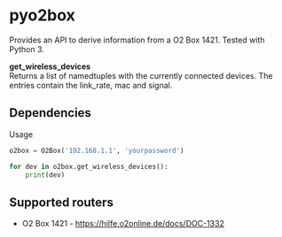 pyo2box
==============

Provides an API to derive information from a O2 Box 1421.
Tested with Python 3.


**get_wireless_devices**<br>
Returns a list of namedtuples with the currently connected devices. The entries contain the link_rate, mac and signal.


Dependencies
------------

Usage
```python
o2box = O2Box('192.168.1.1', 'yourpassword')

for dev in o2box.get_wireless_devices():
    print(dev)

```

Supported routers
-----------------
* O2 Box 1421 - https://hilfe.o2online.de/docs/DOC-1332
